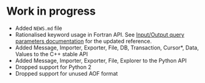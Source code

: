 # Work in progress

* Added `NEWS.md` file
* Rationalised keyword usage in Fortran API. See [Input/Output query parameters
  documentation](doc/fapi_parms.md) for the updated reference.
* Added Message, Importer, Exporter, File, DB, Transaction, Cursor\*, Data,
  Values to the C++ stable API
* Added Message, Importer, Exporter, File, Explorer to the Python API
* Dropped support for Python 2
* Dropped support for unused AOF format
